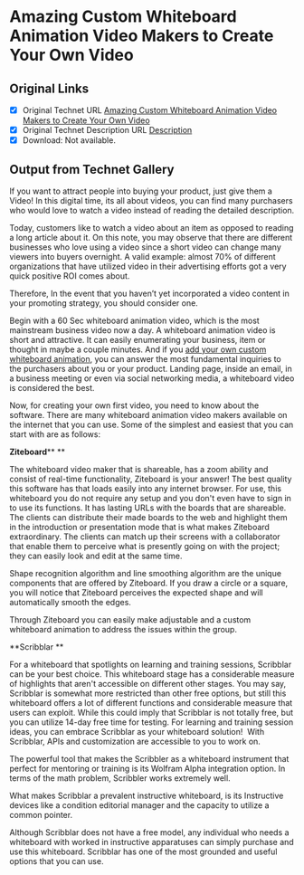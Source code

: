 # Amazing Custom Whiteboard Animation Video Makers to Create Your Own Video

## Original Links

- [x] Original Technet URL [Amazing Custom Whiteboard Animation Video Makers to Create Your Own Video](https://gallery.technet.microsoft.com/Amazing-Custom-Whiteboard-94788a33)
- [x] Original Technet Description URL [Description](https://gallery.technet.microsoft.com/Amazing-Custom-Whiteboard-94788a33/description)
- [x] Download: Not available.

## Output from Technet Gallery

If you want to attract people into buying your product, just give them a Video! In this digital time, its all about videos, you can find many purchasers who would love to watch a video instead of reading the detailed description.

Today, customers like to watch a video about an item as opposed to reading a long article about it. On this note, you may observe that there are different businesses who love using a video since a short video can change many viewers into buyers overnight.  A valid example: almost 70% of different organizations that have utilized video in their advertising efforts got a very quick positive ROI comes about.

Therefore, In the event that you haven’t yet incorporated a video content in your promoting strategy, you should consider one.

Begin with a 60 Sec whiteboard animation video, which is the most mainstream business video now a day. A whiteboard animation video is short and attractive. It can easily enumerating your business, item or thought in maybe a couple minutes. And if you [add your own custom whiteboard animation](https://videoanimationinc.com/), you can answer the most fundamental inquiries to the purchasers about you or your product. Landing page, inside an email, in a business meeting or even via social networking  media, a whiteboard video is considered the best.

Now, for creating your own first video, you need to know about the software. There are many whiteboard animation video makers available on the internet that you can use. Some of the simplest and easiest that you can start with are as follows:

**Ziteboard**** **

The whiteboard video maker that is shareable, has a zoom ability and consist of real-time functionality, Ziteboard is your answer! The best quality this software has that loads easily into any internet browser. For use, this whiteboard you do not require  any setup and you don't even have to sign in to use its functions. It has lasting URLs with the boards that are shareable. The clients can distribute their made boards to the web and highlight them in the introduction or presentation mode that is what makes  Ziteboard extraordinary. The clients can match up their screens with a collaborator that enable them to perceive what is presently going on with the project; they can easily look and edit at the same time.

Shape recognition algorithm and line smoothing algorithm are the unique components that are offered by Ziteboard. If you draw a circle or a square, you will notice that Ziteboard perceives the expected shape and will automatically smooth the edges.

Through Ziteboard you can easily make adjustable and a custom whiteboard animation to address the issues within the group.

**Scribblar **

For a whiteboard that spotlights on learning and training sessions, Scribblar can be your best choice. This whiteboard stage has a considerable measure of highlights that aren't accessible on different other stages. You may say, Scribblar is somewhat more  restricted than other free options, but still this whiteboard offers a lot of different functions and considerable measure that users can exploit. While this could imply that Scribblar is not totally free, but you can utilize 14-day free time for testing.  For learning and training session ideas, you can embrace Scribblar as your whiteboard solution!  With Scribblar, APIs and customization are accessible to you to work on.

The powerful tool that makes the Scribbler as a whiteboard instrument that perfect for mentoring or training is its Wolfram Alpha integration option. In terms of the math problem, Scribbler works extremely well.

What makes Scribblar a prevalent instructive whiteboard, is its Instructive devices like a condition editorial manager and the capacity to utilize a common pointer.

Although Scribblar does not have a free model, any individual who needs a whiteboard with worked in instructive apparatuses can simply purchase and use this whiteboard. Scribblar has one of the most grounded and useful options that you can use.

